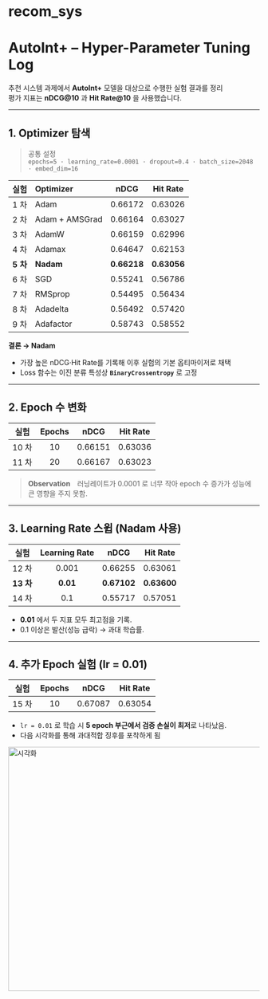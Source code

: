# recom_sys
# AutoInt+ – Hyper-Parameter Tuning Log

추천 시스템 과제에서 **AutoInt+** 모델을 대상으로 수행한 실험 결과를 정리  
평가 지표는 **nDCG@10** 과 **Hit Rate@10** 을 사용했습니다.

---

## 1. Optimizer 탐색

> 공통 설정  
> `epochs=5 · learning_rate=0.0001 · dropout=0.4 · batch_size=2048 · embed_dim=16`

| 실험 | Optimizer | nDCG | Hit Rate |
| :--: | :------- | :---: | :------: |
| 1 차 | Adam | 0.66172 | 0.63026 |
| 2 차 | Adam&nbsp;+&nbsp;AMSGrad | 0.66164 | 0.63027 |
| 3 차 | AdamW | 0.66159 | 0.62996 |
| 4 차 | Adamax | 0.64647 | 0.62153 |
| **5 차** | **Nadam** | **0.66218** | **0.63056** |
| 6 차 | SGD | 0.55241 | 0.56786 |
| 7 차 | RMSprop | 0.54495 | 0.56434 |
| 8 차 | Adadelta | 0.56492 | 0.57420 |
| 9 차 | Adafactor | 0.58743 | 0.58552 |

**결론 → Nadam**  
- 가장 높은 nDCG·Hit Rate를 기록해 이후 실험의 기본 옵티마이저로 채택
- Loss 함수는 이진 분류 특성상 **`BinaryCrossentropy`** 로 고정

---

## 2. Epoch 수 변화

| 실험 | Epochs | nDCG | Hit Rate |
| :--: | :---: | :---: | :------: |
| 10 차 | 10 | 0.66151 | 0.63036 |
| 11 차 | 20 | 0.66167 | 0.63023 |

> **Observation** 러닝레이트가 0.0001 로 너무 작아 epoch 수 증가가 성능에 큰 영향을 주지 못함.

---

## 3. Learning Rate 스윕 (Nadam 사용)

| 실험 | Learning Rate | nDCG | Hit Rate |
| :--: | :-----------: | :---: | :------: |
| 12 차 | 0.001 | 0.66255 | 0.63061 |
| **13 차** | **0.01** | **0.67102** | **0.63600** |
| 14 차 | 0.1 | 0.55717 | 0.57051 |

- **0.01** 에서 두 지표 모두 최고점을 기록.  
- 0.1 이상은 발산(성능 급락) → 과대 학습률.

---

## 4. 추가 Epoch 실험 (lr = 0.01)

| 실험 | Epochs | nDCG | Hit Rate |
| :--: | :---: | :---: | :------: |
| 15 차 | 10 | 0.67087 | 0.63054 |

- `lr = 0.01` 로 학습 시 **5 epoch 부근에서 검증 손실이 최저**로 나타났음.  
- 다음 시각화를 통해 과대적합 징후를 포착하게 됨
<img width="790" height="490" alt="시각화" src="https://github.com/user-attachments/assets/65f800f3-950f-478b-8ba5-cf2132fa53eb" />


